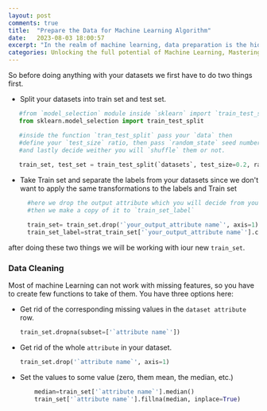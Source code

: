 ```yaml
---
layout: post
comments: true
title:  "Prepare the Data for Machine Learning Algorithm"
date:   2023-08-03 18:00:57
excerpt: "In the realm of machine learning, data preparation is the hidden key that unlocks the true potential of algorithms. Just as a sculptor carefully shapes and refines raw materials to create a masterpiece, data preparation involves transforming and refining raw data into a well-structured, clean, and meaningful format. This crucial step sets the foundation for accurate and effective machine learning models, determining the very essence of success in any data-driven endeavor. In this blog post, we embark on an enlightening journey through the art of preparing data for machine learning algorithms, unraveling the techniques and best practices that empower us to unleash the full power of artificial intelligence."
categories: Unlocking the full potential of Machine Learning, Mastering the Art of Data Preparation
---
```


So before doing anything with your datasets we first have to do two things first.
- Split your datasets into train set and test set.
 ```python
    #from `model_selection` module inside `sklearn` import `train_test_split` function
    from sklearn.model_selection import train_test_split

    #inside the function `tran_test_split` pass your `data` then
    #define your `test_size` ratio, then pass `random_state` seed number
    #and lastly decide weither you will `shuffle` them or not.
    
    train_set, test_set = train_test_split(`datasets`, test_size=0.2, random_state=42, shuffle=True)
  ```

- Take Train set and separate the labels from your datasets since we don't want to apply the same transformations to the labels and Train set
  ```Python
    #here we drop the output attribute which you will decide from your datasets
    #then we make a copy of it to `train_set_label`

    train_set= train_set.drop('`your_output_attribute name`', axis=1)
    train_set_label=strat_train_set['`your_output_attribute name`'].copy()
  ```

after doing these two things we will be working with iour new `train_set`.

### Data Cleaning
Most of machine Learning can not work with missing features, so you have to create few functions to take of them. You have three options here:
 - Get rid of the corresponding missing values in the `dataset attribute` row.

       
    ```Python
    train_set.dropna(subset=['`attribute name`'])
    ```
       

 - Get rid of the whole `attribute` in your dataset.

    ```Python
    train_set.drop('`attribute name`', axis=1)
    ```


 - Set the values to some value (zero, them mean, the median, etc.)

    ```Python
        median=train_set['`attribute name`'].median()
        train_set['`attribute name`'].fillna(median, inplace=True)
    ```
